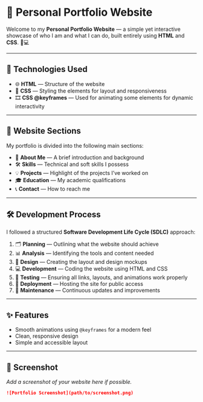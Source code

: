 # 💼 Personal Portfolio Website

Welcome to my **Personal Portfolio Website** — a simple yet interactive showcase of who I am and what I can do, built entirely using **HTML** and **CSS**. 🎨💻

---

## 🔧 Technologies Used

- 🌐 **HTML** — Structure of the website
- 🎨 **CSS** — Styling the elements for layout and responsiveness
- 🎞️ **CSS @keyframes** — Used for animating some elements for dynamic interactivity

---

## 📁 Website Sections

My portfolio is divided into the following main sections:

- 👤 **About Me** — A brief introduction and background
- 🛠️ **Skills** — Technical and soft skills I possess
- 💡 **Projects** — Highlight of the projects I’ve worked on
- 🎓 **Education** — My academic qualifications
- 📞 **Contact** — How to reach me

---

## 🛠️ Development Process

I followed a structured **Software Development Life Cycle (SDLC)** approach:

1. 🗂️ **Planning** — Outlining what the website should achieve
2. 📊 **Analysis** — Identifying the tools and content needed
3. 🎨 **Design** — Creating the layout and design mockups
4. 💻 **Development** — Coding the website using HTML and CSS
5. 🧪 **Testing** — Ensuring all links, layouts, and animations work properly
6. 🚀 **Deployment** — Hosting the site for public access
7. 🔄 **Maintenance** — Continuous updates and improvements

---

## ✨ Features

- Smooth animations using `@keyframes` for a modern feel
- Clean, responsive design
- Simple and accessible layout

---

## 📸 Screenshot

_Add a screenshot of your website here if possible._

```md
![Portfolio Screenshot](path/to/screenshot.png)
